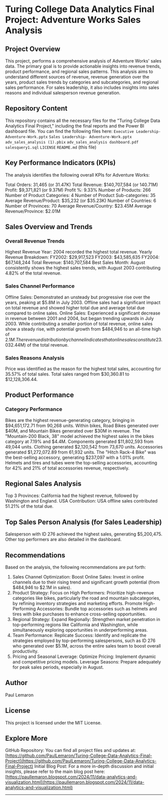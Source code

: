 # Turing College Data Analytics Final Project: Adventure Works Sales Analysis

## Project Overview

This project, performs a comprehensive analysis of Adventure Works' sales data. The primary goal is to provide actionable insights into revenue trends, product performance, and regional sales patterns. This analysis aims to understand different sources of revenue, revenue generation over the years, product sales trends by categories and subcategories, and regional sales performance. For sales leadership, it also includes insights into sales reasons and individual salesperson revenue generation.

## Repository Content

This repository contains all the necessary files for the "Turing College Data Analytics Final Project," including the final reports and the Power BI dashboard file.
You can find the following files here:
   `Executive Leadership- Adventure-Work.pptx`
   `Sales Leadership- Adventure-Work.pptx`
   `adv_sales_analysis (1).pbix`
   `adv_sales_analysis dashboard.pdf`
   `salesquery1.sql`
   `LICENSE`
   `README.md` (this file)

## Key Performance Indicators (KPIs)

The analysis identifies the following overall KPIs for Adventure Works:

   Total Orders: 31,465 (or 31.47K)
   Total Revenue: $140,707,584 (or 140.71M)
   Profit: $9,371,821 (or 9.37M)
   Profit %: 9.33%
   Number of Products: 266
   Number of Product Categories: 4
   Number of Product Sub-categories: 35
   Average Revenue/Product: $35,232 (or $35.23K)
   Number of Countries: 6
   Number of Provinces: 70
   Average Revenue/Country: $23.45M
   Average Revenue/Province: $2.01M

## Sales Overview and Trends

### Overall Revenue Trends
   Highest Revenue Year: 2004 recorded the highest total revenue.
   Yearly Revenue Breakdown:
       FY2002: $29,917,523
       FY2003: $43,585,635
       FY2004: $67,148,244
       Total Revenue: $140,707,584
   Best Sales Month: August consistently shows the highest sales trends, with August 2003 contributing 4.82% of the total revenue.

### Sales Channel Performance
   Offline Sales: Demonstrated an unsteady but progressive rise over the years, peaking at $5.8M in July 2003. Offline sales had a significant impact on total revenue and showed higher total due and average total due compared to online sales.
   Online Sales: Experienced a significant decrease in revenue between 2001 and 2004, but began trending upwards in July 2003. While contributing a smaller portion of total revenue, online sales show a steady rise, with potential growth from $484,946 to an all-time high of $2.1M. The revenue distribution by channel indicates that online sales constitute 23.0% ($32.44M) of the total revenue.

### Sales Reasons Analysis
   Price was identified as the reason for the highest total sales, accounting for 35.57% of total sales.
   Total sales ranged from $30,360.81 to $12,128,306.44.

## Product Performance

### Category Performance
   Bikes are the highest revenue-generating category, bringing in $94,651,172.71 from 90,268 units.
       Within bikes, Road Bikes generated over $40M, and Mountain Bikes generated over $30M in revenue.
       The "Mountain-200 Black, 38" model achieved the highest sales in the bikes category at 7.19% and $4.4M.
   Components generated $11,802,593 from 49,044 units.
   Clothing generated $2,120,542 from 73,670 units.
   Accessories generated $1,272,072.89 from 61,932 units.
       The "Hitch Rack-4 Bike" was the best-selling accessory, generating $237,097 with a 1.01% profit.
       Helmets and tires and tubes were the top-selling accessories, accounting for 42% and 21% of total accessories revenue, respectively.

## Regional Sales Analysis

   Top 3 Provinces: California had the highest revenue, followed by Washington and England.
   USA Contribution: USA offline sales contributed 51.21% of the total due.

## Top Sales Person Analysis (for Sales Leadership)

   Salesperson with ID 276 achieved the highest sales, generating $5,200,475. Other top performers are also detailed in the dashboard.

## Recommendations

Based on the analysis, the following recommendations are put forth:

1.  Sales Channel Optimization:
       Boost Online Sales: Invest in online channels due to their rising trend and significant growth potential (from $484,946 to $2.1M in sales).
2.  Product Strategy:
       Focus on High Performers: Prioritize high-revenue categories like bikes, particularly the road and mountain subcategories, by refining inventory strategies and marketing efforts.
       Promote High-Performing Accessories: Bundle top accessories such as helmets and tires with bike purchases to enhance cross-selling opportunities.
3.  Regional Strategy:
       Expand Regionally: Strengthen market penetration in top-performing regions like California and Washington, while simultaneously exploring opportunities in underperforming areas.
4.  Team Performance:
       Replicate Success: Identify and replicate the strategies employed by top-performing salespersons, such as ID 276 who generated over $5.1M, across the entire sales team to boost overall productivity.
5.  Pricing and Seasonal Leverage:
       Optimize Pricing: Implement dynamic and competitive pricing models.
       Leverage Seasons: Prepare adequately for peak sales periods, especially in August.

## Author

Paul Lemaron

## License

This project is licensed under the MIT License.

## Explore More

   GitHub Repository: You can find all project files and updates at: [https://github.com/PaulLemaron/Turing-College-Data-Analytics-Final-Project](https://github.com/PaulLemaron/Turing-College-Data-Analytics-Final-Project)
   Initial Blog Post: For a more in-depth discussion and initial insights, please refer to the main blog post here: [https://paullemaron.blogspot.com/2024/11/data-analytics-and-visualization.html](https://paullemaron.blogspot.com/2024/11/data-analytics-and-visualization.html)

---

